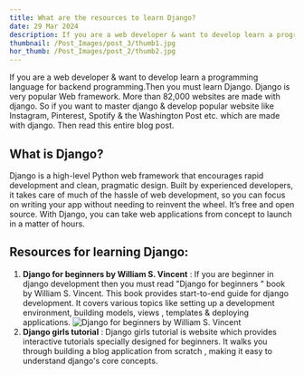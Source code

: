 ```yaml
---
title: What are the resources to learn Django?
date: 29 Mar 2024
description: If you are a web developer & want to develop learn a programming language for backend programming.Then you must learn Django.Django is very popular Web framework. More than 82,000 websites are made with django. So if you want to master django & develop popular website like Instagram, Pinterest, Spotify & the Washington Post etc. which are made with django.
thumbnail: /Post_Images/post_3/thumb1.jpg
hor_thumb: /Post_Images/post_2/thumb2.jpg
---
```

If you are a web developer & want to develop learn a programming language for backend programming.Then you must learn Django.
Django is very popular Web framework. More than 82,000 websites are made with django. 
So if you want to master django & develop popular website like Instagram, Pinterest,  Spotify & the Washington Post etc. which are made with django. Then read this entire blog post.
## What is Django?
Django is a high-level Python web framework that encourages rapid development and clean, pragmatic design. Built by experienced developers, it takes care of much of the hassle of web development, so you can focus on writing your app without needing to reinvent the wheel. It’s free and open source.
With Django, you can take web applications from concept to launch in a matter of hours. 
## Resources for learning Django:
1. **Django for beginners by William S. Vincent** : If you are beginner in django development then you must read "Django for beginners " book by William S. Vincent. This book provides start-to-end guide for django development. It covers various topics like setting up a development environment, building models, views , templates & deploying applications.
![Django for beginners by William S. Vincent](/Post_Images/post_3/img1.jpg)
2. **Django girls tutorial** : Django girls tutorial is website which provides interactive tutorials specially designed for beginners. It walks you through building a blog application from scratch , making it easy to understand django's core concepts.